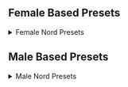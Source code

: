 ## Female Based Presets

<details>

<summary>Female Nord Presets</summary>

|CHM Nord Female|Farlian|Khinara Jade|
|:---:|:---:|:---:|
|[![CHM Nord Female](/assets/presets/FemaleNords/enb2023_4_1_14_59_55_small.png)](/assets/presets/FemaleNords/enb2023_4_1_14_59_55.png)|[![CHM Nord Female](/assets/presets/FemaleNords/enb2023_4_1_15_00_10_small.png)](/assets/presets/FemaleNords/enb2023_4_1_15_00_10.png)|[![CHM Nord Female](/assets/presets/FemaleNords/enb2023_4_1_15_00_42_small.png)](/assets/presets/FemaleNords/enb2023_4_1_15_00_42.png)|
|Kirina|N Aneris|N Mavlis|
|[![CHM Nord Female](/assets/presets/FemaleNords/enb2023_4_1_15_01_10_small.png)](/assets/presets/FemaleNords/enb2023_4_1_15_01_10.png)|[![CHM Nord Female](/assets/presets/FemaleNords/enb2023_4_1_15_01_30_small.png)](/assets/presets/FemaleNords/enb2023_4_1_15_01_30.png)|[![CHM Nord Female](/assets/presets/FemaleNords/enb2023_4_1_15_01_48_small.png)](/assets/presets/FemaleNords/enb2023_4_1_15_01_48.png)|
|N Thenis|NO Caco V3|NO Caco V4|
|[![CHM Nord Female](/assets/presets/FemaleNords/enb2023_4_1_15_02_05_small.png)](/assets/presets/FemaleNords/enb2023_4_1_15_02_05.png)|[![CHM Nord Female](/assets/presets/FemaleNords/enb2023_4_1_15_02_26_small.png)](/assets/presets/FemaleNords/enb2023_4_1_15_02_26.png)|[![CHM Nord Female](/assets/presets/FemaleNords/enb2023_4_1_15_02_48_small.png)](/assets/presets/FemaleNords/enb2023_4_1_15_02_48.png)|
|NO Caco V5|NO Calliope|NO IDM Marie *|
|[![CHM Nord Female](/assets/presets/FemaleNords/enb2023_4_1_15_03_06_small.png)](/assets/presets/FemaleNords/enb2023_4_1_15_03_06.png)|[![CHM Nord Female](/assets/presets/FemaleNords/enb2023_4_1_15_03_25_small.png)](/assets/presets/FemaleNords/enb2023_4_1_15_03_25.png)|[![CHM Nord Female](/assets/presets/FemaleNords/enb2023_4_1_15_04_29_small.png)](/assets/presets/FemaleNords/enb2023_4_1_15_04_29.png)|
|NO IDM Prisonea *|NO Truda|NO F Olivia|
|[![CHM Nord Female](/assets/presets/FemaleNords/enb2023_4_1_15_06_09_small.png)](/assets/presets/FemaleNords/enb2023_4_1_15_06_09.png)|[![CHM Nord Female](/assets/presets/FemaleNords/enb2023_4_1_15_06_33_small.png)](/assets/presets/FemaleNords/enb2023_4_1_15_06_33.png)|[![CHM Nord Female](/assets/presets/FemaleNords/enb2023_4_1_15_07_09_small.png)](/assets/presets/FemaleNords/enb2023_4_1_15_07_09.png)|
|Sswaye's Mom|Suyin|Vrayth's - Nord Female 1|
|[![CHM Nord Female](/assets/presets/FemaleNords/enb2023_4_1_15_07_48_small.png)](/assets/presets/FemaleNords/enb2023_4_1_15_07_48.png)|[![CHM Nord Female](/assets/presets/FemaleNords/enb2023_4_1_15_08_13_small.png)](/assets/presets/FemaleNords/enb2023_4_1_15_08_13.png)|[![CHM Nord Female](/assets/presets/FemaleNords/enb2023_4_1_15_08_42_small.png)](/assets/presets/FemaleNords/enb2023_4_1_15_08_42.png)|
|Vrayth's - Nord Female 2|Vrayth's - Nord Female 3|Zelest|
|[![CHM Nord Female](/assets/presets/FemaleNords/enb2023_4_1_15_09_02_small.png)](/assets/presets/FemaleNords/enb2023_4_1_15_09_02.png)|[![CHM Nord Female](/assets/presets/FemaleNords/enb2023_4_1_15_09_21_small.png)](/assets/presets/FemaleNords/enb2023_4_1_15_09_21.png)|[![CHM Nord Female](/assets/presets/FemaleNords/enb2023_4_1_15_09_52_small.png)](/assets/presets/FemaleNords/enb2023_4_1_15_09_52.png)|
</details>

## Male Based Presets

<details>

<summary>Male Nord Presets</summary>

PLACEHOLDER

</details>

